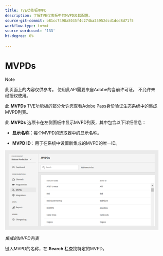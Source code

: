 ```yaml
---
title: TVE功能板MVPD
description: 了解TVE仪表板中的MVPD及其配置。
source-git-commit: b81cc7498a8035f4c274ba25952dcd1dcd8d71f5
workflow-type: tm+mt
source-wordcount: '133'
ht-degree: 0%

---
```



# MVPDs

>[!NOTE]
>
>此页面上的内容仅供参考。 使用此API需要来自Adobe的当前许可证。 不允许未经授权使用。

此 **MVPDs** TVE功能板的部分允许您查看Adobe Pass身份验证生态系统中的集成MVPD列表。

此 **MVPDs** 选项卡在左侧面板中显示MVPD列表，其中包含以下详细信息：

* **显示名称**：每个MVPD的选取器中的显示名称。

* **MVPD ID**：用于在系统中设置新集成的MVPD的唯一ID。

![集成的MVPD列表](assets/mvpds-list.png)

*集成的MVPD列表*

键入MVPD的名称，在 **Search** 栏查找特定的MVPD。

